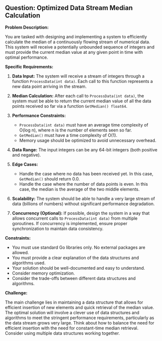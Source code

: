 ## Question: Optimized Data Stream Median Calculation

**Problem Description:**

You are tasked with designing and implementing a system to efficiently calculate the median of a continuously flowing stream of numerical data. This system will receive a potentially unbounded sequence of integers and must provide the current median value at any given point in time with optimal performance.

**Specific Requirements:**

1.  **Data Input:** The system will receive a stream of integers through a function `ProcessData(int data)`. Each call to this function represents a new data point arriving in the stream.

2.  **Median Calculation:** After each call to `ProcessData(int data)`, the system must be able to return the current median value of all the data points received so far via a function `GetMedian() float64`.

3.  **Performance Constraints:**
    *   `ProcessData(int data)` must have an average time complexity of O(log n), where n is the number of elements seen so far.
    *   `GetMedian()` must have a time complexity of O(1).
    *   Memory usage should be optimized to avoid unnecessary overhead.

4.  **Data Range:** The input integers can be any 64-bit integers (both positive and negative).

5.  **Edge Cases:**
    *   Handle the case where no data has been received yet. In this case, `GetMedian()` should return 0.0.
    *   Handle the case where the number of data points is even. In this case, the median is the average of the two middle elements.

6.  **Scalability:**  The system should be able to handle a very large stream of data (billions of numbers) without significant performance degradation.

7.  **Concurrency (Optional):**  If possible, design the system in a way that allows concurrent calls to `ProcessData(int data)` from multiple goroutines. If concurrency is implemented, ensure proper synchronization to maintain data consistency.

**Constraints:**

*   You must use standard Go libraries only. No external packages are allowed.
*   You must provide a clear explanation of the data structures and algorithms used.
*   Your solution should be well-documented and easy to understand.
*   Consider memory optimization.
*   Consider the trade-offs between different data structures and algorithms.

**Challenge:**

The main challenge lies in maintaining a data structure that allows for efficient insertion of new elements and quick retrieval of the median value.  The optimal solution will involve a clever use of data structures and algorithms to meet the stringent performance requirements, particularly as the data stream grows very large.  Think about how to balance the need for efficient insertion with the need for constant-time median retrieval. Consider using multiple data structures working together.
